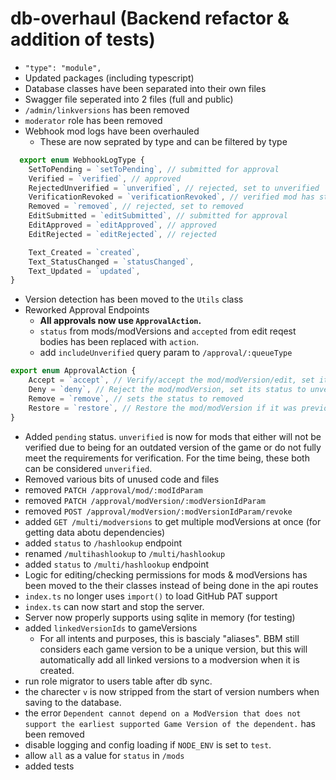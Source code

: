 # db-overhaul (Backend refactor & addition of tests)
- `"type": "module",`
- Updated packages (including typescript)
- Database classes have been separated into their own files
- Swagger file seperated into 2 files (full and public)
- `/admin/linkversions` has been removed
- `moderator` role has been removed
- Webhook mod logs have been overhauled
  - These are now seprated by type and can be filtered by type
```typescript
  export enum WebhookLogType {
    SetToPending = `setToPending`, // submitted for approval
    Verified = `verified`, // approved
    RejectedUnverified = `unverified`, // rejected, set to unverified
    VerificationRevoked = `verificationRevoked`, // verified mod has status changed
    Removed = `removed`, // rejected, set to removed
    EditSubmitted = `editSubmitted`, // submitted for approval
    EditApproved = `editApproved`, // approved
    EditRejected = `editRejected`, // rejected

    Text_Created = `created`,
    Text_StatusChanged = `statusChanged`,
    Text_Updated = `updated`,
}
```

- Version detection has been moved to the `Utils` class
- Reworked Approval Endpoints
  - **All approvals now use `ApprovalAction`.**
  - `status` from mods/modVersions and `accepted` from edit reqest bodies has been replaced with `action`.
  - add `includeUnverified` query param to `/approval/:queueType`
```typescript
export enum ApprovalAction {
    Accept = `accept`, // Verify/accept the mod/modVersion/edit, set its status to verified
    Deny = `deny`, // Reject the mod/modVersion, set its status to unverified, but do not remove it
    Remove = `remove`, // sets the status to removed
    Restore = `restore`, // Restore the mod/modVersion if it was previously removed
}
```


- Added `pending` status. `unverified` is now for mods that either will not be verified due to being for an outdated version of the game or do not fully meet the requirements for verification. For the time being, these both can be considered  `unverified`.
- Removed various bits of unused code and files
- removed `PATCH /approval/mod/:modIdParam`
- removed `PATCH /approval/modVersion/:modVersionIdParam`
- removed `POST /approval/modVersion/:modVersionIdParam/revoke`
- added `GET /multi/modversions` to get multiple modVersions at once (for getting data abotu dependencies)
- added `status` to `/hashlookup` endpoint
- renamed `/multihashlookup` to `/multi/hashlookup`
- added `status` to `/multi/hashlookup` endpoint
- Logic for editing/checking permissions for mods & modVersions has been moved to the their classes instead of being done in the api routes 
- `index.ts` no longer uses `import()` to load GitHub PAT support
- `index.ts` can now start and stop the server.
- Server now properly supports using sqlite in memory (for testing)
- added `linkedVersionIds` to gameVersions
  - For all intents and purposes, this is bascialy "aliases". BBM still considers each game version to be a unique version, but this will automatically add all linked versions to a modversion when it is created.
- run role migrator to users table after db sync.
- the charecter `v` is now stripped from the start of version numbers when saving to the database. 
- the error `Dependent cannot depend on a ModVersion that does not support the earliest supported Game Version of the dependent.` has been removed
- disable logging and config loading if `NODE_ENV` is set to `test`.
- allow `all` as a value for `status` in `/mods`
- added tests
